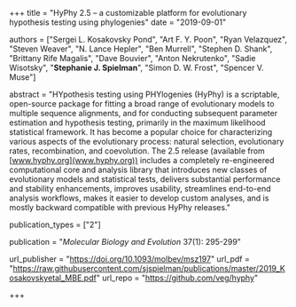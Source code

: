 +++
title = "HyPhy 2.5 – a customizable platform for evolutionary hypothesis testing using phylogenies"
date = "2019-09-01"

authors = ["Sergei L. Kosakovsky Pond", "Art F. Y. Poon", "Ryan Velazquez", "Steven Weaver", "N. Lance Hepler", "Ben Murrell", "Stephen D. Shank", "Brittany Rife Magalis", "Dave Bouvier", "Anton Nekrutenko", "Sadie Wisotsky", "**Stephanie J. Spielman**", "Simon D. W. Frost", "Spencer V. Muse"]

abstract = "HYpothesis testing using PHYlogenies (HyPhy) is a scriptable, open-source package for fitting a broad range of evolutionary models to multiple sequence alignments, and for conducting subsequent parameter estimation and hypothesis testing, primarily in the maximum likelihood statistical framework. It has become a popular choice for characterizing various aspects of the evolutionary process: natural selection, evolutionary rates, recombination, and coevolution. The 2.5 release (available from [www.hyphy.org](www.hyphy.org)) includes a completely re-engineered computational core and analysis library that introduces new classes of evolutionary models and statistical tests, delivers substantial performance and stability enhancements, improves usability, streamlines end-to-end analysis workflows, makes it easier to develop custom analyses, and is mostly backward compatible with previous HyPhy releases."

publication_types = ["2"]

publication = "*Molecular Biology and Evolution* 37(1): 295-299"

url_publisher = "https://doi.org/10.1093/molbev/msz197"
url_pdf = "https://raw.githubusercontent.com/sjspielman/publications/master/2019_Kosakovskyetal_MBE.pdf"
url_repo = "https://github.com/veg/hyphy"

+++

<!-- More detail can easily be written here using *Markdown* and $\rm \LaTeX$ math code. -->
